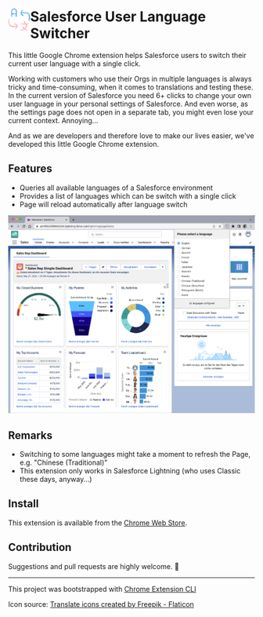 # <img src="public/icons/icon_48.png" width="45" align="left"> Salesforce User Language Switcher

This little Google Chrome extension helps Salesforce users to switch their current user language with a single click. 

Working with customers who use their Orgs in multiple languages is always tricky and time-consuming, when it comes to translations and testing these.
In the current version of Salesforce you need 6+ clicks to change your own user language in your personal settings of Salesforce. 
And even worse, as the settings page does not open in a separate tab, you might even lose your current context. Annoying... 

And as we are developers and therefore love to make our lives easier, we've developed this little Google Chrome extension.

## Features

- Queries all available languages of a Salesforce environment
- Provides a list of languages which can be switch with a single click
- Page will reload automatically after language switch

![The extension in action](ExtensionInAction.png)

## Remarks

- Switching to some languages might take a moment to refresh the Page, e.g. "Chinese (Traditional)"
- This extension only works in Salesforce Lightning (who uses Classic these days, anyway...)

## Install

This extension is available from the [Chrome Web Store](https://chrome.google.com/webstore/detail/salesforce-user-language/eibbnodeofbegdecjhomdblocokifman).

## Contribution

Suggestions and pull requests are highly welcome. 🥳

---

This project was bootstrapped with [Chrome Extension CLI](https://github.com/dutiyesh/chrome-extension-cli)

Icon source: <a href="https://www.flaticon.com/free-icons/translate" title="translate icons">Translate icons created by Freepik - Flaticon</a>
